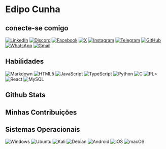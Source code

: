 # Edipo Cunha

## conecte-se comigo
[![LinkedIn](https://img.shields.io/badge/LinkedIn-0077FF?style=for-the-badge&logo=linkedin&logoColor=black)](https://www.linkedin.com/in/%C3%A9dipocunha/edipocunha/)
[![Discord](https://img.shields.io/badge/Discord-7289DA?style=for-the-badge&logo=discord&logoColor=white)](https://discord.com/channels/@edipocunha/)
[![Facebook](https://img.shields.io/badge/Facebook-1877F2?style=for-the-badge&logo=facebook&logoColor=white)](https://www.facebook.com/edipo.cunha/)
[![X](https://img.shields.io/badge/X-000?style=for-the-badge&logo=x)](https://x.com/edipocunha)
[![Instagram](https://img.shields.io/badge/-Instagram-%23E4405F?style=for-the-badge&logo=instagram&logoColor=white)](https://www.instagram.com/edipocunha/)
[![Telegram](https://img.shields.io/badge/Telegram-000?style=for-the-badge&logo=telegram&logoColor=2CA5E0)](https://t.me/edipocunha)
[![GitHub](https://img.shields.io/badge/GitHub-100000?style=for-the-badge&logo=github&logoColor=white)](https://github.com/Edipocunha)
[![WhatsApp](https://img.shields.io/badge/WhatsApp-25D366?style=for-the-badge&logo=whatsapp&logoColor=white)](https://wa.me/+5548991340742)
[![Gmail](https://img.shields.io/badge/Gmail-333333?style=for-the-badge&logo=gmail&logoColor=red)](mailto:edipocunha@gmail.com)



## Habilidades
![Markdown](https://img.shields.io/badge/Markdown-000?style=for-the-badge&logo=markdown)
![HTML5](https://img.shields.io/badge/HTML5-E34F26?style=for-the-badge&logo=html5&logoColor=white)
![JavaScript](https://img.shields.io/badge/JavaScript-F7DF1E?style=for-the-badge&logo=javascript&logoColor=black)
![TypeScript](https://img.shields.io/badge/TypeScript-007ACC?style=for-the-badge&logo=typescript&logoColor=white)
![Python](https://img.shields.io/badge/python-3670A0?style=for-the-badge&logo=python&logoColor=ffdd54)
![C](https://img.shields.io/badge/C-00599C?style=for-the-badge&logo=c&logoColor=white)
![PL](https://img.shields.io/badge/PL%2FSQL-FFFFFF?style=for-the-badge&logo=oracle&logoColor=FF0000&labelColor=FFFFFF&color=FF0000)>
![React](https://img.shields.io/badge/React-20232A?style=for-the-badge&logo=react&logoColor=61DAFB)
![MySQL](https://img.shields.io/badge/MySQL-00000F?style=for-the-badge&logo=mysql&logoColor=white)
## Github Stats

## Minhas Contribuições


## Sistemas Operacionais
![Windows](https://img.shields.io/badge/Windows-000?style=for-the-badge&logo=windows&logoColor=2CA5E0)
![Ubuntu](https://img.shields.io/badge/Ubuntu-993399?style=for-the-badge&logo=ubuntu&logoColor=2CA5E0)
![Kali](https://img.shields.io/badge/Kali-268BEE?style=for-the-badge&logo=kalilinux&logoColor=white)
![Debian](https://img.shields.io/badge/Debian-D70A53?style=for-the-badge&logo=debian&logoColor=white)
![Android](https://img.shields.io/badge/Android-3DDC84?style=for-the-badge&logo=android&logoColor=white)
![iOS](https://img.shields.io/badge/iOS-000000?style=for-the-badge&logo=ios&logoColor=white)
![macOS](https://img.shields.io/badge/mac%20os-000000?style=for-the-badge&logo=macos&logoColor=F0F0F0)